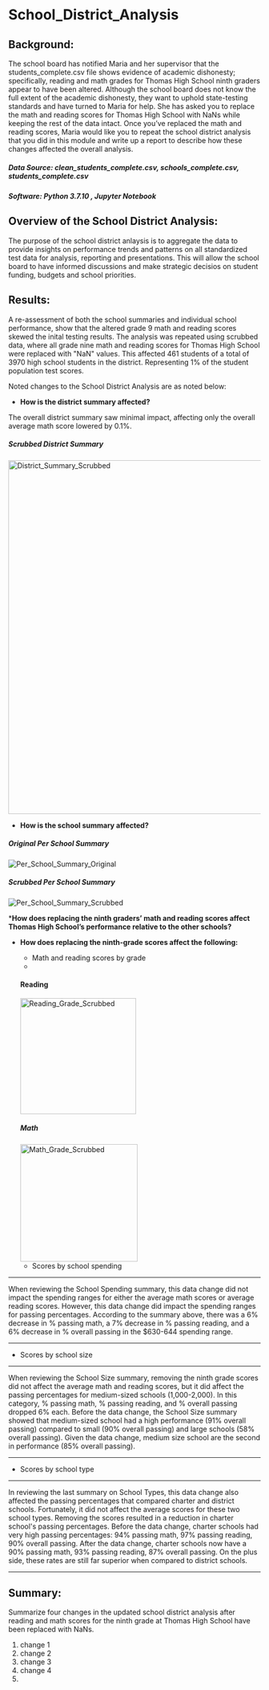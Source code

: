 # **School_District_Analysis**

## **Background:**
The school board has notified Maria and her supervisor that the students_complete.csv file shows evidence of academic dishonesty; specifically, reading and math grades for Thomas High School ninth graders appear to have been altered. Although the school board does not know the full extent of the academic dishonesty, they want to uphold state-testing standards and have turned to Maria for help. She has asked you to replace the math and reading scores for Thomas High School with NaNs while keeping the rest of the data intact. Once you’ve replaced the math and reading scores, Maria would like you to repeat the school district analysis that you did in this module and write up a report to describe how these changes affected the overall analysis.

##### Data Source: clean_students_complete.csv, schools_complete.csv, students_complete.csv 
##### Software: Python 3.7.10 , Jupyter Notebook


## **Overview of the School District Analysis:**
The purpose of the school district anlaysis is to aggregate the data to provide insights on performance trends and patterns on all standardized test data for analysis, reporting and presentations. This will allow the school board to have informed discussions and make strategic decisios on student funding, budgets and school priorities.

## **Results:**
A re-assessment of both the school summaries and individual school performance, show that the altered grade 9 math and reading scores skewed the inital testing results.  The analysis was repeated using scrubbed data, where all grade nine math and reading scores for Thomas High School were replaced with "NaN" values.  This affected 461 students of a total of 3970 high school students in the district. Representing 1% of the student population test scores.   

Noted changes to the School District Analysis are as noted below: 

* **How is the district summary affected?**

 The overall district summary saw minimal impact, affecting only the overall average math score lowered by  0.1%.
      
  ##### Scrubbed District Summary

  <img width="705" alt="District_Summary_Scrubbed" src="https://user-images.githubusercontent.com/89538802/134528624-bc9d17c2-a820-42e5-b825-332fcb0b8603.PNG">

 * **How is the school summary affected?**
 
  ##### Original Per School Summary
  
  ![Per_School_Summary_Original](https://user-images.githubusercontent.com/89538802/134528076-2f2211f3-29de-455b-beba-3157935b0633.PNG)

 
  ##### Scrubbed Per School Summary
  ![Per_School_Summary_Scrubbed](https://user-images.githubusercontent.com/89538802/134528515-4218c2bb-3a38-4b99-824e-39dcf36b985b.PNG)



***How does replacing the ninth graders’ math and reading scores affect Thomas High School’s performance relative to the other schools?**





* **How does replacing the ninth-grade scores affect the following:**
  * Math and reading scores by grade
  * 
  #### Reading
  
  <img width="231" alt="Reading_Grade_Scrubbed" src="https://user-images.githubusercontent.com/89538802/134545580-b61f8d5e-aec9-49ee-b999-699ebd4f8466.PNG">

  ##### Math
  
  <img width="234" alt="Math_Grade_Scrubbed" src="https://user-images.githubusercontent.com/89538802/134545621-b1fb2cd7-2cef-4ede-972e-2ca86fde31b7.PNG">


  * Scores by school spending
********************
When reviewing the School Spending summary, this data change did not impact the spending ranges for either the average math scores or average reading scores. However, this data change did impact the spending ranges for passing percentages. According to the summary above, there was a 6% decrease in % passing math, a 7% decrease in % passing reading, and a 6% decrease in % overall passing in the $630-644 spending range.
**************************

  * Scores by school size
***********************
When reviewing the School Size summary, removing the ninth grade scores did not affect the average math and reading scores, but it did affect the passing percentages for medium-sized schools (1,000-2,000). In this category, % passing math, % passing reading, and % overall passing dropped 6% each. Before the data change, the School Size summary showed that medium-sized school had a high performance (91% overall passing) compared to small (90% overall passing) and large schools (58% overall passing). Given the data change, medium size school are the second in performance (85% overall passing).
***************************
  * Scores by school type
************************
In reviewing the last summary on School Types, this data change also affected the passing percentages that compared charter and district schools. Fortunately, it did not affect the average scores for these two school types. Removing the scores resulted in a reduction in charter school's passing percentages. Before the data change, charter schools had very high passing percentages: 94% passing math, 97% passing reading, 90% overall passing. After the data change, charter schools now have a 90% passing math, 93% passing reading, 87% overall passing. On the plus side, these rates are still far superior when compared to district schools.
*******************************

## **Summary:**

Summarize four changes in the updated school district analysis after reading and math scores for the ninth grade at Thomas High School have been replaced with NaNs.
1. change 1
2. change 2
3. change 3
4. change 4
5. 
